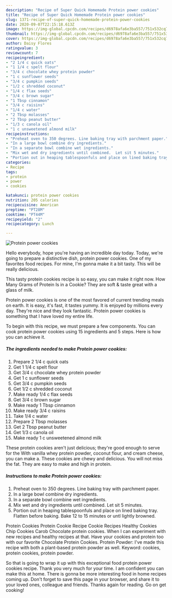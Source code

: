 ```yaml
---
description: "Recipe of Super Quick Homemade Protein power cookies"
title: "Recipe of Super Quick Homemade Protein power cookies"
slug: 1371-recipe-of-super-quick-homemade-protein-power-cookies
date: 2020-09-07T22:15:18.613Z
image: https://img-global.cpcdn.com/recipes/d6978afa6e3ba557/751x532cq70/protein-power-cookies-recipe-main-photo.jpg
thumbnail: https://img-global.cpcdn.com/recipes/d6978afa6e3ba557/751x532cq70/protein-power-cookies-recipe-main-photo.jpg
cover: https://img-global.cpcdn.com/recipes/d6978afa6e3ba557/751x532cq70/protein-power-cookies-recipe-main-photo.jpg
author: Daisy Flores
ratingvalue: 3
reviewcount: 7
recipeingredient:
- "2 1/4 c quick oats"
- "1 1/4 c spelt flour"
- "3/4 c chocolate whey protein powder"
- "1 c sunflower seeds"
- "3/4 c pumpkin seeds"
- "1/2 c shredded coconut"
- "1/4 c flax seeds"
- "3/4 c brown sugar"
- "1 Tbsp cinnamon"
- "3/4 c raisins"
- "1/4 c water"
- "2 Tbsp molasses"
- "2 Tbsp peanut butter"
- "1/3 c canola oil"
- "1 c unsweetened almond milk"
recipeinstructions:
- "Preheat oven to 350 degrees. Line baking tray with parchment paper."
- "In a large bowl combine dry ingredients."
- "In a separate bowl combine wet ingredients."
- "Mix wet and dry ingredients until combined.  Let sit 5 minutes."
- "Portion out in heaping tablespoonfuls and place on lined baking tray.  Flatten before baking.  Bake 12 to 15 minutes or untl lightly browned."
categories:
- Recipe
tags:
- protein
- power
- cookies

katakunci: protein power cookies 
nutrition: 205 calories
recipecuisine: American
preptime: "PT28M"
cooktime: "PT44M"
recipeyield: "2"
recipecategory: Lunch

---
```



![Protein power cookies](https://img-global.cpcdn.com/recipes/d6978afa6e3ba557/751x532cq70/protein-power-cookies-recipe-main-photo.jpg)

Hello everybody, hope you're having an incredible day today. Today, we're going to prepare a distinctive dish, protein power cookies. One of my favorites food recipes. For mine, I'm gonna make it a bit tasty. This will be really delicious.

This tasty protein cookies recipe is so easy, you can make it right now. How Many Grams of Protein Is in a Cookie? They are soft &amp; taste great with a glass of milk.

Protein power cookies is one of the most favored of current trending meals on earth. It is easy, it's fast, it tastes yummy. It is enjoyed by millions every day. They're nice and they look fantastic. Protein power cookies is something that I have loved my entire life.


To begin with this recipe, we must prepare a few components. You can cook protein power cookies using 15 ingredients and 5 steps. Here is how you can achieve it.

<!--inarticleads1-->

##### The ingredients needed to make Protein power cookies:

1. Prepare 2 1/4 c quick oats
1. Get 1 1/4 c spelt flour
1. Get 3/4 c chocolate whey protein powder
1. Get 1 c sunflower seeds
1. Get 3/4 c pumpkin seeds
1. Get 1/2 c shredded coconut
1. Make ready 1/4 c flax seeds
1. Get 3/4 c brown sugar
1. Make ready 1 Tbsp cinnamon
1. Make ready 3/4 c raisins
1. Take 1/4 c water
1. Prepare 2 Tbsp molasses
1. Get 2 Tbsp peanut butter
1. Get 1/3 c canola oil
1. Make ready 1 c unsweetened almond milk


These protein cookies aren&#39;t just delicious; they&#39;re good enough to serve for the With vanilla whey protein powder, coconut flour, and cream cheese, you can make a. These cookies are chewy and delicious. You will not miss the fat. They are easy to make and high in protein. 

<!--inarticleads2-->

##### Instructions to make Protein power cookies:

1. Preheat oven to 350 degrees. Line baking tray with parchment paper.
1. In a large bowl combine dry ingredients.
1. In a separate bowl combine wet ingredients.
1. Mix wet and dry ingredients until combined.  Let sit 5 minutes.
1. Portion out in heaping tablespoonfuls and place on lined baking tray.  Flatten before baking.  Bake 12 to 15 minutes or untl lightly browned.


Protein Cookies Protein Cookie Recipe Cookie Recipes Healthy Cookies Chip Cookies Carob Chocolate protein cookies. When I can experiment with new recipes and healthy recipes at that. Have your cookies and protein too with our favorite Chocolate Protein Cookies. Protein Powder: I&#39;ve made this recipe with both a plant-based protein powder as well. Keyword: cookies, protein cookies, protein powder. 

So that is going to wrap it up with this exceptional food protein power cookies recipe. Thank you very much for your time. I am confident you can make this at home. There is gonna be more interesting food in home recipes coming up. Don't forget to save this page in your browser, and share it to your loved ones, colleague and friends. Thanks again for reading. Go on get cooking!
